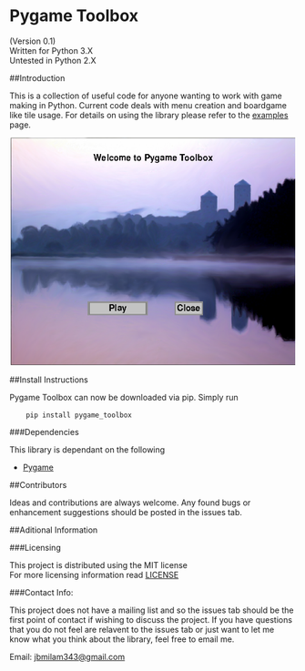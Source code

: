 # Pygame Toolbox

(Version 0.1)  
Written for Python 3.X  
Untested in Python 2.X

##Introduction

This is a collection of useful code for anyone wanting to work with game making
in Python. Current code deals with menu creation and boardgame like tile usage.
For details on using the library please refer to the [examples](/examples)
page.

<p align="center"><img src="./welcome_image.PNG" alt="Pygame Toolbox Image" title="Pygame Toolbox Image" height="400" width="500" /></p>


##Install Instructions

Pygame Toolbox can now be downloaded via pip. Simply run 

```
    pip install pygame_toolbox
```

###Dependencies

This library is dependant on the following

* [Pygame](http://www.pygame.org/download.shtml)

##Contributors

Ideas and contributions are always welcome. Any found bugs or enhancement
suggestions should be posted in the issues tab. 

##Aditional Information

###Licensing

This project is distributed using the MIT license  
For more licensing information read [LICENSE](./LICENSE)  

###Contact Info:

This project does not have a mailing list and so the issues tab should be the
first point of contact if wishing to discuss the project. If you have questions
that you do not feel are relavent to the issues tab or just want to let me know
what you think about the library, feel free to email me.
  
Email: <a href="mailto:jmilam343@gmail.com">jbmilam343@gmail.com</a>
